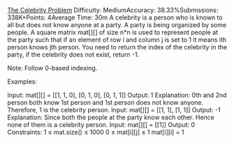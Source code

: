 [The Celebrity Problem](https://www.geeksforgeeks.org/problems/the-celebrity-problem/1)
Difficulty: MediumAccuracy: 38.33%Submissions: 338K+Points: 4Average Time: 30m
A celebrity is a person who is known to all but does not know anyone at a party. A party is being organized by some people. A square matrix mat[][] of size n*n is used to represent people at the party such that if an element of row i and column j is set to 1 it means ith person knows jth person. You need to return the index of the celebrity in the party, if the celebrity does not exist, return -1.

Note: Follow 0-based indexing.

Examples:

Input: mat[][] = [[1, 1, 0],
                [0, 1, 0],
                [0, 1, 1]]
Output: 1
Explanation: 0th and 2nd person both know 1st person and 1st person does not know anyone. Therefore, 1 is the celebrity person.
Input: mat[][] = [[1, 1], 
                [1, 1]]
Output: -1
Explanation: Since both the people at the party know each other. Hence none of them is a celebrity person.
Input: mat[][] = [[1]]
Output: 0
Constraints:
1 ≤ mat.size() ≤ 1000
0 ≤ mat[i][j] ≤ 1
mat[i][i] = 1
